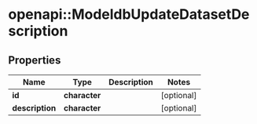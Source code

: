 # openapi::ModeldbUpdateDatasetDescription


## Properties
Name | Type | Description | Notes
------------ | ------------- | ------------- | -------------
**id** | **character** |  | [optional] 
**description** | **character** |  | [optional] 


